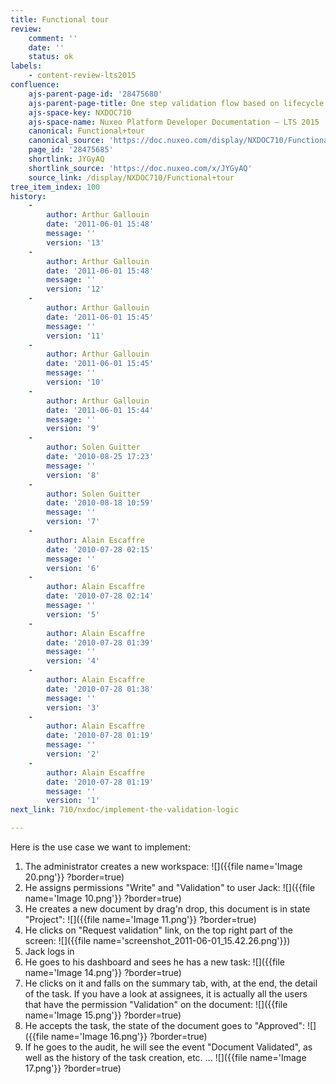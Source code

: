 ```yaml
---
title: Functional tour
review:
    comment: ''
    date: ''
    status: ok
labels:
    - content-review-lts2015
confluence:
    ajs-parent-page-id: '28475680'
    ajs-parent-page-title: One step validation flow based on lifecycle only
    ajs-space-key: NXDOC710
    ajs-space-name: Nuxeo Platform Developer Documentation — LTS 2015
    canonical: Functional+tour
    canonical_source: 'https://doc.nuxeo.com/display/NXDOC710/Functional+tour'
    page_id: '28475685'
    shortlink: JYGyAQ
    shortlink_source: 'https://doc.nuxeo.com/x/JYGyAQ'
    source_link: /display/NXDOC710/Functional+tour
tree_item_index: 100
history:
    -
        author: Arthur Gallouin
        date: '2011-06-01 15:48'
        message: ''
        version: '13'
    -
        author: Arthur Gallouin
        date: '2011-06-01 15:48'
        message: ''
        version: '12'
    -
        author: Arthur Gallouin
        date: '2011-06-01 15:45'
        message: ''
        version: '11'
    -
        author: Arthur Gallouin
        date: '2011-06-01 15:45'
        message: ''
        version: '10'
    -
        author: Arthur Gallouin
        date: '2011-06-01 15:44'
        message: ''
        version: '9'
    -
        author: Solen Guitter
        date: '2010-08-25 17:23'
        message: ''
        version: '8'
    -
        author: Solen Guitter
        date: '2010-08-18 10:59'
        message: ''
        version: '7'
    -
        author: Alain Escaffre
        date: '2010-07-28 02:15'
        message: ''
        version: '6'
    -
        author: Alain Escaffre
        date: '2010-07-28 02:14'
        message: ''
        version: '5'
    -
        author: Alain Escaffre
        date: '2010-07-28 01:39'
        message: ''
        version: '4'
    -
        author: Alain Escaffre
        date: '2010-07-28 01:38'
        message: ''
        version: '3'
    -
        author: Alain Escaffre
        date: '2010-07-28 01:19'
        message: ''
        version: '2'
    -
        author: Alain Escaffre
        date: '2010-07-28 01:19'
        message: ''
        version: '1'
next_link: 710/nxdoc/implement-the-validation-logic

---
```

Here is the use case we want to implement:

1.  The administrator creates a new workspace:
    ![]({{file name='Image 20.png'}} ?border=true)
2.  He assigns permissions "Write" and "Validation" to user Jack:
    ![]({{file name='Image 10.png'}} ?border=true)
3.  He creates a new document by drag'n drop, this document is in state "Project":
    ![]({{file name='Image 11.png'}} ?border=true)
4.  He clicks on "Request validation" link, on the top right part of the screen:
    ![]({{file name='screenshot_2011-06-01_15.42.26.png'}})
5.  Jack logs in
6.  He goes to his dashboard and sees he has a new task:
    ![]({{file name='Image 14.png'}} ?border=true)
7.  He clicks on it and falls on the summary tab, with, at the end, the detail of the task. If you have a look at assignees, it is actually all the users that have the permission "Validation" on the document:
    ![]({{file name='Image 15.png'}} ?border=true)
8.  He accepts the task, the state of the document goes to "Approved":
    ![]({{file name='Image 16.png'}} ?border=true)
9.  If he goes to the audit, he will see the event "Document Validated", as well as the history of the task creation, etc. ...
    ![]({{file name='Image 17.png'}} ?border=true)

